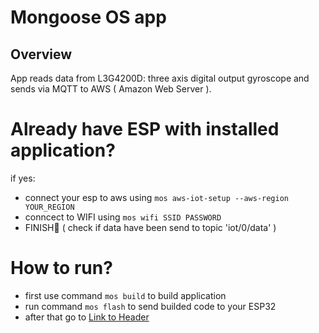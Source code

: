 # Mongoose OS app 

## Overview

App reads data from L3G4200D: three axis digital output gyroscope and sends via MQTT to AWS ( Amazon Web Server ).

# Already have ESP with installed application?
if yes: 
- connect your esp to aws using `mos aws-iot-setup --aws-region YOUR_REGION`
- conncect to WIFI using `mos wifi SSID PASSWORD`
- FINISH🎉 ( check if data have been send to topic 'iot/0/data' )


# How to run?

- first use command `mos build` to build application
- run command `mos flash` to send builded code to your ESP32
- after that go to [Link to Header](#already-have-esp-with-installed-application)



